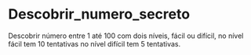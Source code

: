 # Descobrir_numero_secreto
Descobrir número entre 1 até 100 com dois níveis, fácil ou difícil, no nível fácil tem 10 tentativas no nível difícil tem 5 tentativas.
